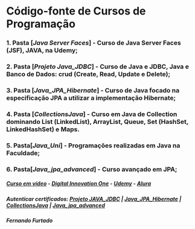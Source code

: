 
# Código-fonte de Cursos de Programação
### 1. Pasta [*Java Server Faces*] - Curso de Java Server Faces (JSF), JAVA, na Udemy;
### 2. Pasta [*Projeto Java_JDBC*] - Curso de Java e JDBC, Java e Banco de Dados: crud (Create, Read, Update e Delete);
### 3. Pasta [*Java_JPA_Hibernate*] - Curso de Java focado na especificação JPA a utilizar a implementação Hibernate;
### 4. Pasta [*CollectionsJava*] - Curso em Java de Collection dominando List (LinkedList), ArrayList, Queue,  Set (HashSet, LinkedHashSet) e Maps.
### 5. Pasta[*Java_Uni*] - Programações realizadas em Java na Faculdade; 
### 6. Pasta[*Java_jpa_advanced*] - Curso avançado em JPA;
##### [Curso em vídeo](https://www.cursoemvideo.com) - [Digital Innovation One](https://www.dio.me//) - [Udemy](https://www.udemy.com/) - [Alura](https://www.alura.com.br)
##### Autenticar certificados: [Projeto JAVA_JDBC](https://cursos.alura.com.br/user/fernando-carrilho-pb/course/jdbc-dao-persistencia/certificate) | [Java_JPA_Hibernate](https://cursos.alura.com.br/user/fernando-carrilho-pb/course/persistencia-jpa-introducao-hibernate/certificate) | [CollectionsJava](https://cursos.alura.com.br/certificate/9f7973ed-2d6b-43fd-bcbe-7ba38c815eeb) | [Java_jpa_advanced](https://cursos.alura.com.br/certificate/e0825fae-549a-49d5-9700-6225a23cac02)
##### Fernando Furtado
